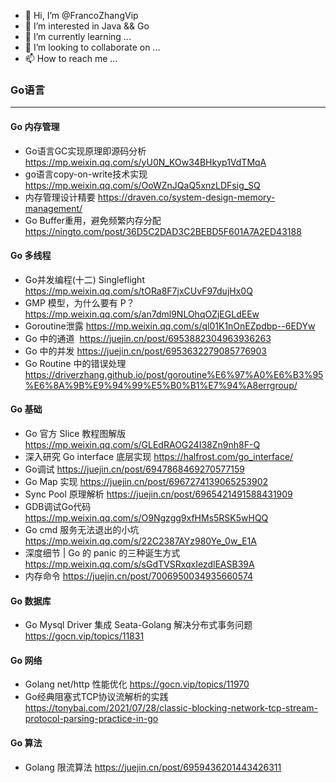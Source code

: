 - 👋 Hi, I’m @FrancoZhangVip
- 👀 I’m interested in Java && Go
- 🌱 I’m currently learning ...
- 💞️ I’m looking to collaborate on ...
- 📫 How to reach me ...

<!---
FrancoZhangVip/FrancoZhangVip is a ✨ special ✨ repository because its `README.md` (this file) appears on your GitHub profile.
You can click the Preview link to take a look at your changes.
--->
### Go语言

---

#### Go 内存管理

* Go语言GC实现原理即源码分析 https://mp.weixin.qq.com/s/yU0N_KOw34BHkyp1VdTMqA
* go语言copy-on-write技术实现 https://mp.weixin.qq.com/s/OoWZnJQaQ5xnzLDFsig_SQ
* 内存管理设计精要 https://draven.co/system-design-memory-management/
* Go Buffer重用，避免频繁内存分配 https://ningto.com/post/36D5C2DAD3C2BEBD5F601A7A2ED43188

#### Go 多线程

* Go并发编程(十二) Singleflight https://mp.weixin.qq.com/s/tORa8F7jxCUvF97dujHx0Q
* GMP 模型，为什么要有 P？ https://mp.weixin.qq.com/s/an7dml9NLOhqOZjEGLdEEw
* Goroutine泄露 https://mp.weixin.qq.com/s/ql01K1nOnEZpdbp--6EDYw
* Go 中的通道  https://juejin.cn/post/6953882304963936263
* Go 中的并发 https://juejin.cn/post/6953632279085776903
* Go Routine 中的错误处理 https://driverzhang.github.io/post/goroutine%E6%97%A0%E6%B3%95%E6%8A%9B%E9%94%99%E5%B0%B1%E7%94%A8errgroup/

#### Go 基础

* Go 官方 Slice 教程图解版 https://mp.weixin.qq.com/s/GLEdRAOG24I38Zn9nh8F-Q
* 深入研究 Go interface 底层实现 https://halfrost.com/go_interface/
* Go调试 https://juejin.cn/post/6947868469270577159
* Go Map 实现 https://juejin.cn/post/6967274139065253902
* Sync Pool 原理解析 https://juejin.cn/post/6965421491588431909
* GDB调试Go代码 https://mp.weixin.qq.com/s/O9Ngzgg9xfHMs5RSK5wHQQ
* Go cmd 服务无法退出的小坑 https://mp.weixin.qq.com/s/22C2387AYz980Ye_0w_E1A
* 深度细节 | Go 的 panic 的三种诞生方式 https://mp.weixin.qq.com/s/sGdTVSRxqxIezdlEASB39A
* 内存命令 https://juejin.cn/post/7006950034935660574

#### Go 数据库

* Go Mysql Driver 集成 Seata-Golang 解决分布式事务问题 https://gocn.vip/topics/11831

#### Go 网络

* Golang net/http 性能优化 https://gocn.vip/topics/11970
* Go经典阻塞式TCP协议流解析的实践 https://tonybai.com/2021/07/28/classic-blocking-network-tcp-stream-protocol-parsing-practice-in-go

#### Go 算法

* Golang 限流算法 https://juejin.cn/post/6959436201443426311
